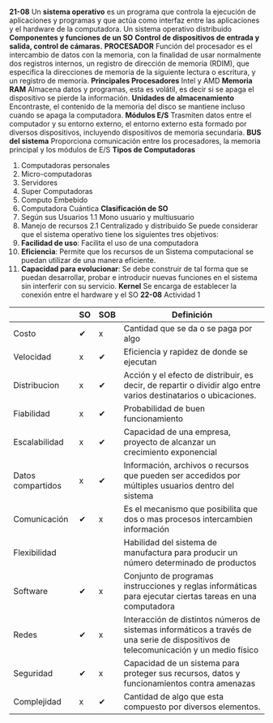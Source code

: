 **21-08**
Un **sistema operativo** es un programa que controla la ejecución de aplicaciones y programas y que actúa como interfaz entre las aplicaciones y el hardware de la computadora.
Un sistema operativo distribuido 
**Componentes y funciones de un SO**
**Control de dispositivos de entrada y salida, control de cámaras.**
**PROCESADOR**
Función del procesador es el intercambio de datos con la memoria, con la finalidad de usar normalmente dos registros internos, un registro de dirección de memoria (RDIM), que especifica la direcciones de memoria de la siguiente lectura o escritura, y un registro de memoria.
**Principales Procesadores**
Intel y AMD
**Memoria RAM**
Almacena datos y programas, esta es volátil, es decir si se apaga el dispositivo se pierde la información.
**Unidades de almacenamiento**
Encontraste, el contenido de la memoria del disco se mantiene incluso cuando se apaga la computadora.
**Módulos E/S**
Trasmiten datos entre el computador y su entorno externo, el entorno externo esta formado por diversos dispositivos, incluyendo dispositivos de memoria secundaria.
**BUS del sistema**
Proporciona comunicación entre los procesadores, la memoria principal y los módulos de E/S
**Tipos de Computadoras**
1. Computadoras personales
2. Micro-computadoras
3. Servidores 
4. Super Computadoras
5. Computo Embebido
6. Computadora Cuántica
**Clasificación de SO**
1. Según sus Usuarios
	1.1 Mono usuario y multiusuario 
2. Manejo de recursos 
	2.1 Centralizado y distribuido 
Se puede considerar que el sistema operativo tiene los siguientes tres objetivos:
1. **Facilidad de uso**: Facilita el uso de una computadora
2. **Eficiencia**: Permite que los recursos de un Sistema computacional se puedan utilizar de una manera eficiente.
3. **Capacidad para evolucionar**: Se debe construir de tal forma que se puedan desarrollar, probar e introducir nuevas funciones en el sistema sin interferir con su servicio.
**Kernel**
Se encarga de establecer la conexión entre el hardware y el SO
**22-08**
Actividad 1

|                   | SO  | SOB | Definición                                                                                                                            |
| ----------------- | --- | --- | ------------------------------------------------------------------------------------------------------------------------------------- |
| Costo             | ✔   | x   | Cantidad que se da o se paga por algo                                                                                                 |
| Velocidad         | x   | ✔   | Eficiencia y rapidez de donde se ejecutan                                                                                             |
| Distribucion      | x   | ✔   | Acción y el efecto de distribuir, es decir, de repartir o dividir algo entre varios destinatarios o ubicaciones.                      |
| Fiabilidad        | x   | ✔   | Probabilidad de buen funcionamiento                                                                                                   |
| Escalabilidad     | x   | ✔   | Capacidad de una empresa, proyecto de alcanzar un crecimiento exponencial                                                             |
| Datos compartidos | x   | ✔   | Información, archivos o recursos que pueden ser accedidos por múltiples usuarios dentro del sistema                                   |
| Comunicación      | ✔   | x   | Es el mecanismo que posibilita que dos o mas procesos intercambien información                                                        |
| Flexibilidad      |     |     | Habilidad del sistema de manufactura para producir un número determinado de productos                                                 |
| Software          | ✔   | x   | Conjunto de programas instrucciones y reglas informáticas para ejecutar ciertas tareas en una computadora                             |
| Redes             | ✔   | x   | Interacción de distintos números de sistemas informáticos a través de una serie de dispositivos de telecomunicación y un medio físico |
| Seguridad         | ✔   | x   | Capacidad de un sistema para proteger sus recursos, datos y funcionamientos contra amenazas                                           |
| Complejidad       | x   | ✔   | Cantidad de algo que esta compuesto por diversos elementos.                                                                           |


